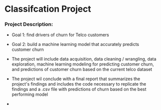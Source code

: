 # Classifcation Project

### Project Description:
- Goal 1: find drivers of churn for Telco customers

- Goal 2: build a machine learning model that accurately predicts customer churn

- The project will include data acquisition, data cleaning / wrangling, data exploration, machine learning modeling for predicting customer churn, and predictions of customer churn based on the current telco dataset

- The project wil conclude with a final report that summarizes the project's findings and includes the code necessary to replicate the findings and a .csv file with predictions of churn based on the best performing model

- 
